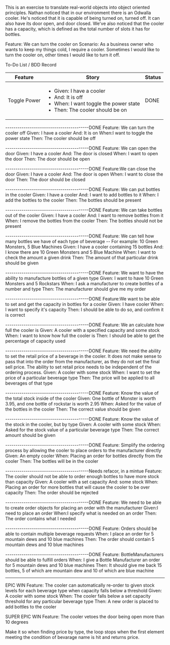 This is an exercise to translate real-world objects into object oriented principles. 
Nathan noticed that in our environment there is an Odwalla cooler. 
He's noticed that it is capable of being turned on, turned off.
It can also have its door open, and door closed.
We've also noticed that the cooler has a capacity, which is defined as the total 
number of slots it has for bottles.


Feature: We can turn the cooler on
Scenario:
As a business owner who wants to keep my things cold, I require a cooler.
Sometimes I would like to turn the cooler on, other times I would like to turn it off.

To-Do List / BDD Record
<table>
	<thead>
		<tr>
		  <th>Feature</th>
		  <th>Story</th>
		  <th>Status</th>
		</tr>
	</thead>
	<tbody>
		<td>Toggle Power</td>
		<td>
		  <ul>
		     <li> Given: I have a cooler </li>
		     <li> And: It is off </li>
		     <li> When: I want toggle the power state </li>
		     <li> Then: The cooler should be on </li>
		</td>
		<td>DONE</td>
	</tbody>
	<tfoot>
	</tfoot>
</table>

-----------------------------------------DONE
Feature: We can turn the cooler off
Given: I have a cooler
And: It is on
When:I want to toggle the power state
Then: The cooler should be off

-----------------------------------------DONE
Feature: We can open the door
Given: I have a cooler
And: The door is closed
When: I want to open the door
Then: The door should be open

-----------------------------------------DONE
Feature:We can close the door
Given: I have a cooler
And: The door is open
When: I want to close the door
Then: The door should be closed

-----------------------------------------DONE
Feature: We can put bottles in the cooler
Given: I have a cooler
And: I want to add bottles to it
When: I add the bottles to the cooler
Then: The bottles should be present

-----------------------------------------DONE
Feature: We can take bottles out of the cooler
Given: I have a cooler
And: I want to remove bottles from it
When: I remove the bottles from the cooler
Then: The bottles should not be present

-----------------------------------------DONE
Feature: We can tell how many bottles we have of each type of beverage
-- For example: 10 Green Monsters, 5 Blue Machines
Given: I have a cooler containing 15 bottles
And: I know there are 10 Green Monsters and 5 Blue Machine
When: I want to check the amount a given drink
Then: The amount of that particular drink should be given

-----------------------------------------DONE
Feature: We want to have the ability to manufacture bottles of a given type
Given: I want to have 10 Green Monsters and 5 Rockstars
When: I ask a manufacturer to create bottles of a number and type
Then: The manufacturer should give me my order

-----------------------------------------DONE
Feature:We want to be able to set and get the capacity in bottles for a cooler
Given: I have cooler
When: I want to specify it's capacity
Then: I should be able to do so, and confirm it is correct

-----------------------------------------DONE
Feature: We an calculate how full the cooler is
Given: A cooler with a specified capacity and some stock
When: I want to know how full the cooler is
Then: I should be able to get the percentage of capacity used

-----------------------------------------DONE
Feature: We need the ability to set the retail price of a beverage in the cooler. It does not make
sense to pass that into the order from the manufacturer, as they do not set the final sell price.
The ability to set retail price needs to be independent of the ordering process.
Given: A cooler with some stock
When: I want to set the price of a particular beverage type
Then: The price will be applied to all beverages of that type

-----------------------------------------DONE
Feature: Know the value of the total stock inside of the cooler
Given: One bottle of Monster is worth 3.95, and one bottle of rockstar is worth 2.95
When: Asked for the value of the bottles in the cooler
Then: The correct value should be given

-----------------------------------------DONE
Feature: Know the value of the stock in the cooler, but by type
Given: A cooler with some stock
When: Asked for the stock value of a particular beverage type
Then: The correct amount should be given

-----------------------------------------DONE
Feature: Simplify the ordering process by allowing the cooler to place orders to the manufacturer directly
Given: An empty cooler
When: Placing an order for bottles directly from the cooler
Then: The bottles will be in the cooler

-----------------------------------------Needs refacor, in a mintue
Feature: The cooler should not be able to order enough bottles to have more stock than capacity
Given: A cooler with a set capacity
And: some stock
When: Placing an order for more bottles that will cause the cooler to be over capacity
Then: The order should be rejected

-----------------------------------------DONE
Feature: We need to be able to create order objects for placing an order with the manufacturer
Given:I need to place an order
When:I specify what is needed on an order
Then: The order contains what I needed

-----------------------------------------DONE
Feature: Orders should be able to contain multiple beverage requests
When: I place an order for 5 mountain dews and 10 blue machines
Then: The order should contain 5 mountain dews and 10 blue machines

-----------------------------------------DONE
Feature: BottleManufacturers should be able to fulfill orders
When: I give a Bottle Manufacturer an order for 5 mountain dews and 10 blue machines
Then: It should give me back 15 bottles, 5 of which are mountain dew and 10 of which are blue machine

-----------------------------------------
EPIC WIN Feature: The cooler can automatically re-order to given stock levels for each beverage type when capacity falls below a threshold
Given: A cooler with some stock
When: The cooler falls below a set capacity threshold for any particular beverage type
Then: A new order is placed to add bottles to the cooler

SUPER EPIC WIN Feature: The cooler vetoes the door being open more than 10 degrees 

Make it so when finding price by type, the loop stops when the first element meeting the condition of bevarage name is hit and returns price.
